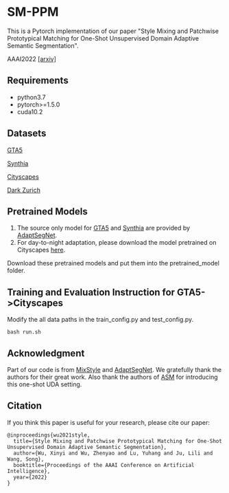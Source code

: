 # SM-PPM
This is a Pytorch implementation of our paper "Style Mixing and Patchwise Prototypical Matching for One-Shot Unsupervised Domain Adaptive Semantic Segmentation".

AAAI2022 [[arxiv]](https://arxiv.org/abs/2112.04665)

## Requirements
* python3.7
* pytorch>=1.5.0
* cuda10.2
## Datasets
[GTA5](https://download.visinf.tu-darmstadt.de/data/from_games/)

[Synthia](http://synthia-dataset.net/downloads/)

[Cityscapes](https://www.cityscapes-dataset.com/)

[Dark Zurich](https://www.trace.ethz.ch/publications/2019/GCMA_UIoU/)

## Pretrained Models
1. The source only model for [GTA5](https://www.dropbox.com/s/jmxw7x0e2h2rh35/GTA5_baseline.pth?dl=0) and [Synthia](https://www.dropbox.com/s/dwc9wao0rj7pewz/SYNTHIA_baseline.pth?dl=0) are provided by [AdaptSegNet](https://github.com/wasidennis/AdaptSegNet). 
2. For day-to-night adaptation, please download the model pretrained on Cityscapes [here](https://www.dropbox.com/s/j21pbunecdvpv8z/Cityscapes_baseline.pth?dl=0).

Download these pretrained models and put them into the pretrained_model folder.


## Training and Evaluation Instruction for GTA5->Cityscapes
Modify the all data paths in the train_config.py and test_config.py. 

```
bash run.sh
```

## Acknowledgment
Part of our code is from [MixStyle](https://github.com/KaiyangZhou/mixstyle-release) and [AdaptSegNet](https://github.com/wasidennis/AdaptSegNet).
We gratefully thank the authors for their great work.
Also thank the authors of [ASM](https://github.com/RoyalVane/ASM) for introducing this one-shot UDA setting.

## Citation
If you think this paper is useful for your research, please cite our paper:

```
@inproceedings{wu2021style,
  title={Style Mixing and Patchwise Prototypical Matching for One-Shot Unsupervised Domain Adaptive Semantic Segmentation},
  author={Wu, Xinyi and Wu, Zhenyao and Lu, Yuhang and Ju, Lili and Wang, Song},
  booktitle={Proceedings of the AAAI Conference on Artificial Intelligence},
  year={2022}
}
```
